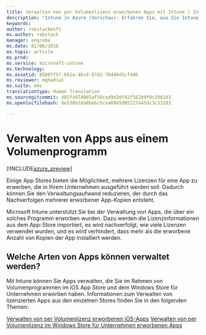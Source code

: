 ```yaml
---
title: Verwalten von per Volumenlizenz erworbenen Apps mit Intune | Intune in Azure (Vorschau) | Microsoft Docs
description: "Intune in Azure (Vorschau): Erfahren Sie, wie Sie Intune zum Verwalten und Überwachen die Verwendung von Apps, die per Volumenlizenz in Stores erworben wurden, verwenden können."
keywords: 
author: robstackmsft
ms.author: robstack
manager: angrobe
ms.date: 02/06/2016
ms.topic: article
ms.prod: 
ms.service: microsoft-intune
ms.technology: 
ms.assetid: 85b07f57-661a-4bc8-87d2-7b446d5cf4d6
ms.reviewer: mghadial
ms.suite: ems
translationtype: Human Translation
ms.sourcegitcommit: d85fa974865af56cad9d3df42f562b9f0c3981d3
ms.openlocfilehash: 6e538b1da0bebcbcea6845d05227a45dc3c33181

---
```


# <a name="manage-volume-purchased-apps"></a>Verwalten von Apps aus einem Volumenprogramm

[!INCLUDE[azure_preview](../includes/azure_preview.md)]

Einige App Stores bieten die Möglichkeit, mehrere Lizenzen für eine App zu erwerben, die in Ihrem Unternehmen ausgeführt werden soll. Dadurch können Sie den Verwaltungsaufwand reduzieren, der durch das Nachverfolgen mehrerer erworbener App-Kopien entsteht.

Microsoft Intune unterstützt Sie bei der Verwaltung von Apps, die über ein solches Programm erworben wurden. Dazu werden die Lizenzinformationen aus dem App-Store importiert, es wird nachverfolgt, wie viele Lizenzen verwendet wurden, und es wird verhindert, dass mehr als die erworbene Anzahl von Kopien der App installiert werden.

## <a name="which-types-of-apps-can-you-manage"></a>Welche Arten von Apps können verwaltet werden?

Mit Intune können Sie Apps verwalten, die Sie im Rahmen von Volumenprogrammen im iOS App Store und dem Windows Store für Unternehmen erworben haben. Informationen zum Verwalten von lizenzierten Apps aus den einzelnen Stores finden Sie in den folgenden Themen:

[Verwalten von per Volumenlizenz erworbenen iOS-Apps](ios-vpp-apps.md)
[Verwalten von per Volumenlizenz im Windows Store für Unternehmen erworbenen Apps](wsfb-apps.md)



<!--HONumber=Feb17_HO1-->


